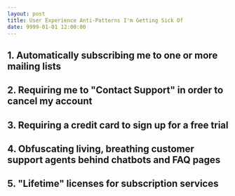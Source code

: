 ```yaml
---
layout: post
title: User Experience Anti-Patterns I'm Getting Sick Of
date: 9999-01-01 12:00:00
---
```


## 1. Automatically subscribing me to one or more mailing lists

## 2. Requiring me to "Contact Support" in order to cancel my account

## 3. Requiring a credit card to sign up for a free trial

## 4. Obfuscating living, breathing customer support agents behind chatbots and FAQ pages

## 5. "Lifetime" licenses for subscription services
